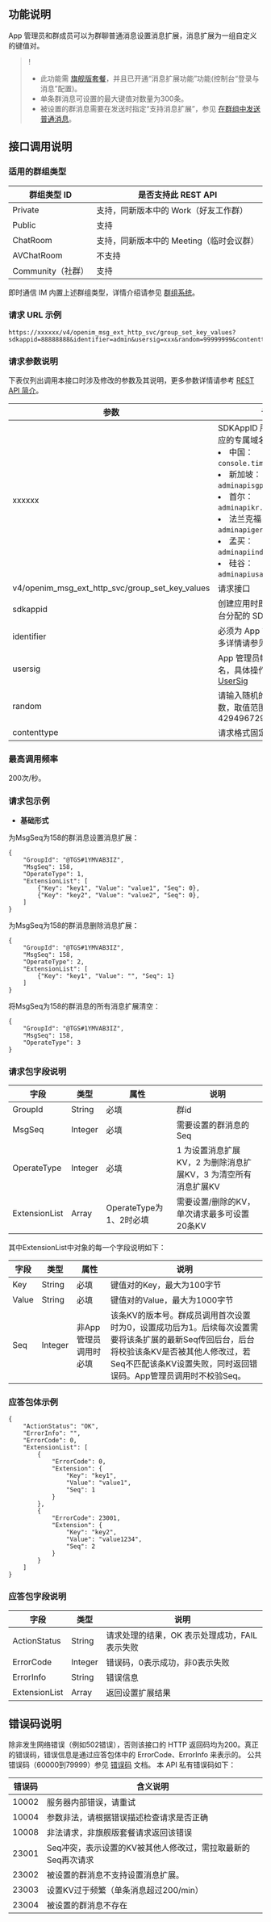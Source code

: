 ## 功能说明
App 管理员和群成员可以为群聊普通消息设置消息扩展，消息扩展为一组自定义的键值对。

> !
>
> - 此功能需 [旗舰版套餐](https://buy.cloud.tencent.com/avc?from=17473)，并且已开通“消息扩展功能”功能(控制台“登录与消息”配置)。
> - 单条群消息可设置的最大键值对数量为300条。
> - 被设置的群消息需要在发送时指定“支持消息扩展”，参见 [在群组中发送普通消息](https://cloud.tencent.com/document/product/269/1629)。


## 接口调用说明
### 适用的群组类型

|群组类型 ID|是否支持此 REST API|
|-----------|------------|
|Private|支持，同新版本中的 Work（好友工作群）|
|Public|支持|
|ChatRoom|支持，同新版本中的 Meeting（临时会议群）|
|AVChatRoom|不支持|
|Community（社群）|支持|

即时通信 IM 内置上述群组类型，详情介绍请参见 [群组系统](https://cloud.tencent.com/document/product/269/1502)。


### 请求 URL 示例
```
https://xxxxxx/v4/openim_msg_ext_http_svc/group_set_key_values?sdkappid=88888888&identifier=admin&usersig=xxx&random=99999999&contenttype=json
```
### 请求参数说明

下表仅列出调用本接口时涉及修改的参数及其说明，更多参数详情请参考 [REST API 简介](https://cloud.tencent.com/document/product/269/1519)。

| 参数               | 说明                                 |
| ------------------ | ------------------------------------ |
| xxxxxx | SDKAppID 所在国家/地区对应的专属域名：<br><li>中国：`console.tim.qq.com`</li><li>新加坡：`adminapisgp.im.qcloud.com`</li><li>首尔： `adminapikr.im.qcloud.com`</li><li>法兰克福：`adminapiger.im.qcloud.com`</li><li>孟买：`adminapiind.im.qcloud.com`</li><li>硅谷：`adminapiusa.im.qcloud.com`</li>|
| v4/openim_msg_ext_http_svc/group_set_key_values | 请求接口                             |
| sdkappid           | 创建应用时即时通信 IM 控制台分配的 SDKAppID |
| identifier         | 必须为 App 管理员帐号，更多详情请参见 [App 管理员](https://cloud.tencent.com/document/product/269/31999#app-.E7.AE.A1.E7.90.86.E5.91.98)                |
| usersig            | App 管理员帐号生成的签名，具体操作请参见 [生成 UserSig](https://cloud.tencent.com/document/product/269/32688)    |
| random             | 请输入随机的32位无符号整数，取值范围0 - 4294967295                 |
|contenttype|请求格式固定值为`json`|

### 最高调用频率

200次/秒。

### 请求包示例

- **基础形式**

为MsgSeq为158的群消息设置消息扩展：
```
{
    "GroupId": "@TGS#1YMVAB3IZ",
    "MsgSeq": 158,
    "OperateType": 1,
    "ExtensionList": [
        {"Key": "key1", "Value": "value1", "Seq": 0},
		{"Key": "key2", "Value": "value2", "Seq": 0},
    ]
}
```

为MsgSeq为158的群消息删除消息扩展：
```
{
    "GroupId": "@TGS#1YMVAB3IZ",
    "MsgSeq": 158,
    "OperateType": 2,
    "ExtensionList": [
        {"Key": "key1", "Value": "", "Seq": 1}
    ]
}
```

将MsgSeq为158的群消息的所有消息扩展清空：
```
{
    "GroupId": "@TGS#1YMVAB3IZ",
    "MsgSeq": 158,
    "OperateType": 3
}
```

### 请求包字段说明

| 字段 | 类型 | 属性 | 说明 |
|---------|---------|---------|---------|
| GroupId | String | 必填 | 群id   |
| MsgSeq | Integer | 必填 | 需要设置的群消息的Seq |
| OperateType | Integer | 必填 | 1 为设置消息扩展KV，2 为删除消息扩展KV，3 为清空所有消息扩展KV |
| ExtensionList | Array | OperateType为1、2时必填 | 需要设置/删除的KV，单次请求最多可设置20条KV |

其中ExtensionList中对象的每一个字段说明如下：

| 字段 | 类型 | 属性 | 说明 |
|---------|---------|---------|---------|
| Key | String | 必填 | 键值对的Key，最大为100字节 |
| Value | String | 必填 | 键值对的Value，最大为1000字节 |
| Seq | Integer | 非App管理员调用时必填 | 该条KV的版本号。群成员调用首次设置时为0，设置成功后为1。后续每次设置需要将该条扩展的最新Seq传回后台，后台将校验该条KV是否被其他人修改过，若Seq不匹配该条KV设置失败，同时返回错误码。App管理员调用时不校验Seq。 |

### 应答包体示例
```
{
    "ActionStatus": "OK",
    "ErrorInfo": "",
    "ErrorCode": 0,
	"ExtensionList": [
        {
            "ErrorCode": 0,
            "Extension": {
                "Key": "key1",
                "Value": "value1",
                "Seq": 1
            }
        },
		{
            "ErrorCode": 23001,
            "Extension": {
                "Key": "key2",
                "Value": "value1234",
                "Seq": 2
            }
        }
	]
}
```

### 应答包字段说明

| 字段 | 类型 | 说明 |
|---------|---------|---------|
| ActionStatus | String | 请求处理的结果，OK 表示处理成功，FAIL 表示失败 |
| ErrorCode|	Integer	|错误码，0表示成功，非0表示失败 |
| ErrorInfo | String | 错误信息  |
| ExtensionList | Array | 返回设置扩展结果 |

## 错误码说明
除非发生网络错误（例如502错误），否则该接口的 HTTP 返回码均为200。真正的错误码，错误信息是通过应答包体中的 ErrorCode、ErrorInfo 来表示的。
公共错误码（60000到79999）参见 [错误码](https://cloud.tencent.com/document/product/269/1671) 文档。
本 API 私有错误码如下：

| 错误码 | 含义说明|
|---------|---------|
| 10002 | 服务器内部错误，请重试 |
| 10004 | 参数非法，请根据错误描述检查请求是否正确 |
| 10008 | 非法请求，非旗舰版套餐请求返回该错误 |
| 23001 | Seq冲突，表示设置的KV被其他人修改过，需拉取最新的Seq再次请求 |
| 23002 | 被设置的群消息不支持设置消息扩展。|
| 23003 | 设置KV过于频繁（单条消息超过200/min）|
| 23004 | 被设置的群消息不存在 |
